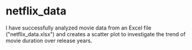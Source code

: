 # netflix_data
I have successfully analyzed movie data from an Excel file ("netflix_data.xlsx") and creates a scatter plot to investigate the trend of movie duration over release years. 
